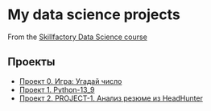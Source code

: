 # My data science projects
From the [Skillfactory Data Science course](https://skillfactory.ru/data-scientist)

## Проекты

* [Проект 0. Игра: Угадай число](https://github.com/mrji1385/IDE_1/tree/main/project_0)
* [Проект 1. Python-13_9](https://github.com/mrji1385/IDE_1/tree/main/project_1)
* [Проект 2. PROJECT-1. Анализ резюме из HeadHunter](____)
